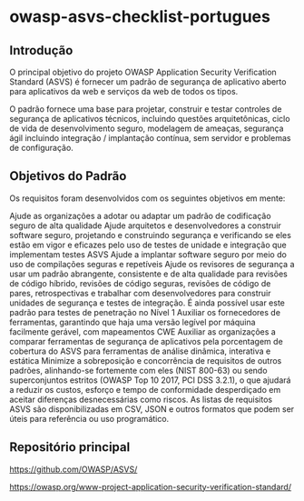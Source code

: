# owasp-asvs-checklist-portugues

## Introdução

O principal objetivo do projeto OWASP Application Security Verification Standard (ASVS) é fornecer um padrão de segurança de aplicativo aberto para aplicativos da web e serviços da web de todos os tipos.

O padrão fornece uma base para projetar, construir e testar controles de segurança de aplicativos técnicos, incluindo questões arquitetônicas, ciclo de vida de desenvolvimento seguro, modelagem de ameaças, segurança ágil incluindo integração / implantação contínua, sem servidor e problemas de configuração.

## Objetivos do Padrão

Os requisitos foram desenvolvidos com os seguintes objetivos em mente:

Ajude as organizações a adotar ou adaptar um padrão de codificação seguro de alta qualidade
Ajude arquitetos e desenvolvedores a construir software seguro, projetando e construindo segurança e verificando se eles estão em vigor e eficazes pelo uso de testes de unidade e integração que implementam testes ASVS
Ajude a implantar software seguro por meio do uso de compilações seguras e repetíveis
Ajude os revisores de segurança a usar um padrão abrangente, consistente e de alta qualidade para revisões de código híbrido, revisões de código seguras, revisões de código de pares, retrospectivas e trabalhar com desenvolvedores para construir unidades de segurança e testes de integração. É ainda possível usar este padrão para testes de penetração no Nível 1
Auxiliar os fornecedores de ferramentas, garantindo que haja uma versão legível por máquina facilmente gerável, com mapeamentos CWE
Auxiliar as organizações a comparar ferramentas de segurança de aplicativos pela porcentagem de cobertura do ASVS para ferramentas de análise dinâmica, interativa e estática
Minimize a sobreposição e concorrência de requisitos de outros padrões, alinhando-se fortemente com eles (NIST 800-63) ou sendo superconjuntos estritos (OWASP Top 10 2017, PCI DSS 3.2.1), o que ajudará a reduzir os custos, esforço e tempo de conformidade desperdiçado em aceitar diferenças desnecessárias como riscos.
As listas de requisitos ASVS são disponibilizadas em CSV, JSON e outros formatos que podem ser úteis para referência ou uso programático.


## Repositório principal

https://github.com/OWASP/ASVS/

https://owasp.org/www-project-application-security-verification-standard/
